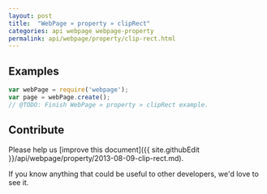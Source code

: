 ```yaml
---
layout: post
title:  "WebPage » property » clipRect"
categories: api webpage webpage-property
permalink: api/webpage/property/clip-rect.html
---
```


## Examples

```javascript
var webPage = require('webpage');
var page = webPage.create();
// @TODO: Finish WebPage » property » clipRect example.
```

## Contribute

Please help us [improve this document]({{ site.githubEdit }}/api/webpage/property/2013-08-09-clip-rect.md).

If you know anything that could be useful to other developers, we'd love to see it.


